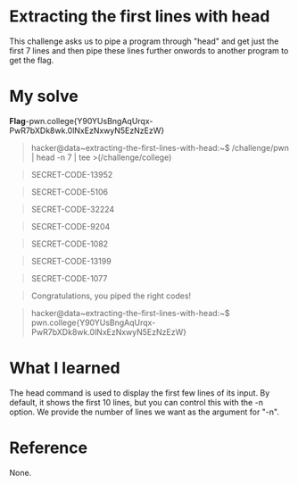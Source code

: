 # Extracting the first lines with head
This challenge asks us to pipe a program through "head" and get just the first 7 lines and then pipe these lines further onwords to another program to get the flag.
# My solve
**Flag**-pwn.college{Y90YUsBngAqUrqx-PwR7bXDk8wk.0lNxEzNxwyN5EzNzEzW}

>hacker@data~extracting-the-first-lines-with-head:~$ /challenge/pwn | head -n 7 | tee >(/challenge/college)

>SECRET-CODE-13952

>SECRET-CODE-5106

>SECRET-CODE-32224

>SECRET-CODE-9204

>SECRET-CODE-1082

>SECRET-CODE-13199

>SECRET-CODE-1077

>Congratulations, you piped the right codes!

>hacker@data~extracting-the-first-lines-with-head:~$ pwn.college{Y90YUsBngAqUrqx-PwR7bXDk8wk.0lNxEzNxwyN5EzNzEzW}

# What I learned
The head command is used to display the first few lines of its input. By default, it shows the first 10 lines, but you can control this with the -n option.
We provide the number of lines we want as the argument for "-n".
# Reference
None.
